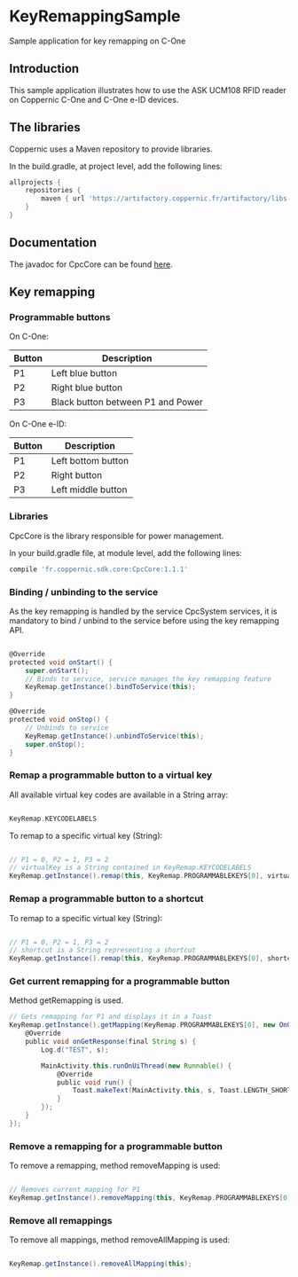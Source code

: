 # KeyRemappingSample

Sample application for key remapping on C-One

Introduction
------------
This sample application illustrates how to use the ASK UCM108 RFID reader on Coppernic C-One and C-One e-ID devices.

The libraries
-------------

Coppernic uses a Maven repository to provide libraries.

In the build.gradle, at project level, add the following lines:

```groovy
allprojects {
    repositories {                
        maven { url 'https://artifactory.coppernic.fr/artifactory/libs-release'}
    }
}
```
Documentation
-------------

The javadoc for CpcCore can be found [here](https://github.com/Coppernic/coppernic.github.io/raw/master/assets/CpcCore-1.1.1-javadoc.jar).

Key remapping
-------------

### Programmable buttons

On C-One:

|Button|Description|
|---|---|
|P1|Left blue button|
|P2|Right blue button|
|P3|Black button between P1 and Power|

On C-One e-ID:


|Button|Description|
|---|---|
|P1|Left bottom button|
|P2|Right button|
|P3|Left middle button|

### Libraries

CpcCore is the library responsible for power management.

In your build.gradle file, at module level, add the following lines:

```groovy
compile 'fr.coppernic.sdk.core:CpcCore:1.1.1'
```

### Binding / unbinding to the service

As the key remapping is handled by the service CpcSystem services, it is mandatory to bind / unbind to the service before using the key remapping API.

```groovy

@Override
protected void onStart() {
    super.onStart();
    // Binds to service, service manages the key remapping feature
    KeyRemap.getInstance().bindToService(this);
}

@Override
protected void onStop() {
    // Unbinds to service
    KeyRemap.getInstance().unbindToService(this);
    super.onStop();
}

```

### Remap a programmable button to a virtual key

All available virtual key codes are available in a String array:

```groovy

KeyRemap.KEYCODELABELS

```

To remap to a specific virtual key (String):

```groovy

// P1 = 0, P2 = 1, P3 = 2
// virtualKey is a String contained in KeyRemap.KEYCODELABELS
KeyRemap.getInstance().remap(this, KeyRemap.PROGRAMMABLEKEYS[0], virtualKey);

```

### Remap a programmable button to a shortcut

To remap to a specific virtual key (String):

```groovy

// P1 = 0, P2 = 1, P3 = 2
// shortcut is a String representing a shortcut
KeyRemap.getInstance().remap(this, KeyRemap.PROGRAMMABLEKEYS[0], shortcut);

```

### Get current remapping for a programmable button

Method getRemapping is used.

```groovy
// Gets remapping for P1 and displays it in a Toast
KeyRemap.getInstance().getMapping(KeyRemap.PROGRAMMABLEKEYS[0], new OnGetResponseListener() {
    @Override
    public void onGetResponse(final String s) {
        Log.d("TEST", s);

        MainActivity.this.runOnUiThread(new Runnable() {
            @Override
            public void run() {
                Toast.makeText(MainActivity.this, s, Toast.LENGTH_SHORT).show();
            }
        });
    }
});

```

### Remove a remapping for a programmable button

To remove a remapping, method removeMapping is used:

```groovy

// Removes current mapping for P1
KeyRemap.getInstance().removeMapping(this, KeyRemap.PROGRAMMABLEKEYS[0]);

```

### Remove all remappings

To remove all mappings, method removeAllMapping is used:

```groovy

KeyRemap.getInstance().removeAllMapping(this);

```
